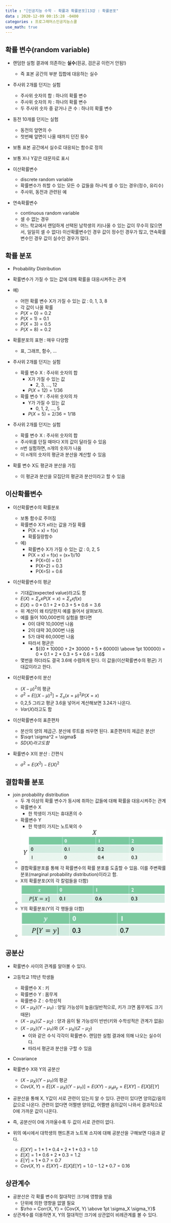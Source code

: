 ```yaml
---
title : "[인공지능 수학 - 확률과 확률분포]13강 : 확률분포"
data : 2020-12-09 00:15:28 -0400
categories : 프로그래머스인공지능스쿨
use_math: true
---
```

## 확률 변수(random variable)
- 랜덤한 실험 결과에 의존하는 **실수**(흰공, 검은공 이런거 안됨!)
    - 즉 표본 공간의 부분 집합에 대응하는 실수
- 주사위 2개를 던지는 실험
    - 주사위 숫자의 합 : 하나의 확률 변수
    - 주사위 숫자의 차 : 하나의 확률 변수
    - 두 주사위 숫자 중 같거나 큰 수 : 하나의 확률 변수
- 동전 10개를 던지는 실험
    - 동전의 앞면의 수
    - 첫번째 앞면이 나올 때까지 던진 횟수
- 보통 표본 공간에서 실수로 대응되는 함수로 정의
- 보통 X나 Y같은 대문자로 표시
  
- 이산확률변수
    - discrete random variable
    - 확률변수가 취할 수 있는 모든 수 값들을 하나씩 셀 수 있는 경우(정수, 유리수)
    - 주사위, 동전과 관련된 예
- 연속확률변수
    - continuous random variable
    - 셀 수 없는 경우
    - 어느 학교에서 랜덤하게 선택된 남학생의 키(나올 수 있는 값이 무수히 많으면서, 일일히 셀 수 없다)
이산확률변수인 경우 값이 정수인 경우가 많고, 연속확률변수인 경우 값이 실수인 경우가 많다.  
  
## 확률 분포
- Probability Distribution
- 확률변수가 가질 수 있는 값에 대해 확률을 대응시켜주는 관계
- 예)
    - 어떤 확률 변수 X가 가질 수 있는 값 : 0, 1, 3, 8
    - 각 값이 나올 확률
    - $P(X = 0) = 0.2$
    - $P(X = 1) = 0.1$
    - $P(X = 3) = 0.5$
    - $P(X = 8) = 0.2$
  
- 확률분포의 표현 : 매우 다양함
    - 표, 그래프, 함수, ...
  
- 주사위 2개를 던지는 실험
    - 확률 변수 X : 주사위 숫자의 합
        - X가 가질 수 있는 값  
            - 2, 3, ..., 12
        - $P(X = 12) = 1/36$
    - 확률 변수 Y : 주사위 숫자의 차
        - Y가 가질 수 있는 값
            - 0, 1, 2, ..., 5
        - $P(X = 5) = 2/36 = 1/18$
  
- 주사위 2개를 던지는 실험
    - 확률 변수 X : 주사위 숫자의 합
    - 주사위를 던질 때마다 X의 값이 달라질 수 있음
    - n번 실험하면, n개의 숫자가 나옴
    - 이 n개의 숫자의 평균과 분산을 계산할 수 있음
- 확률 변수 X도 평균과 분산을 가짐
    - 이 평균과 분산을 모집단의 평균과 분산이라고 할 수 있음
  
## 이산확률변수
- 이산확률변수의 확률분포
    - 보통 함수로 주어짐
    - 확률변수 X가 x라는 값을 가질 확률
        - P(X = x) = f(x)
        - 확률질량함수
    - 예)
        - 확률변수 X가 가질 수 있는 값 : 0, 2, 5
        - P(X = x) = f(x) = (x+1)/10
            - P(X=0) = 0.1
            - P(X=2) = 0.3
            - P(X=5) = 0.6
  
- 이산확률변수의 평균
    - 기대값(expected value)라고도 함
    - $E(X) = \Sigma_x xP(X = x) = \Sigma_x xf(x)$
    - $E(X) = 0 * 0.1 + 2 * 0.3 + 5 * 0.6 = 3.6$
    - 위 계산이 왜 타당한지 예를 들어서 살펴보자.
    - 예를 들어 100,000번의 실험을 했다면
        - 0이 대략 10,000번 나옴
        - 2이 대략 30,000번 나옴
        - 5가 대략 60,000번 나옴
        - 따라서 평균은
            - ${(0 * 10000 + 2* 30000 + 5 * 60000) \above 1pt 100000} = 0 * 0.1 + 2 * 0.3 + 5 * 0.6 = 3.6$
    - 몇번을 하더라도 결국 3.6에 수렴하게 된다. 이 값을(이산확률변수의 평균) 기대값이라고 한다.
  
- 이산확률변수의 분산
    - $(X - \mu)^2$의 평균
    - $\sigma^2 = E[(X - \mu)^2] = \Sigma_x(x = \mu)^2 P(X = x)$
    - 0,2,5 그리고 평균 3.6을 넣어서 계산해보면 3.24가 나온다.
    - $Var(X)$라고도 함
  
- 이산확률변수의 표준편차
    - 분산의 양의 제곱근. 분산에 루트를 씌우면 된다. 표준편차의 제곱은 분산!
    - $\sqrt \sigma^2 = \sigma$
    - $SD(X)라고도 함$
  
- 확률변수 X의 분산 : 간편식
    - $\sigma^2 = E(X^2) - {E(X)}^2$
  
## 결합확률 분포
- join probability distribution
    - 두 개 이상의 확률 변수가 동시에 취하는 값들에 대해 확률을 대응시켜주는 관계
    - 확률변수 X
        - 한 학생이 가지는 휴대폰의 수
    - 확률변수 Y
        - 한 학생이 가지는 노트북의 수
    - ![Alt Text](/assets/images/20201209/41.png)  
    - 결합확률분포를 통해 각 확률변수의 확률 분포를 도출할 수 있음. 이를 주변확률분포(marginal probability distribution)이라고 함.
    - X의 확률분포(X의 각 칼럼들을 더함)
    - ![Alt Text](/assets/images/20201209/42.png)  
    - Y의 확률분포(Y의 각 행들을 더함)
    - ![Alt Text](/assets/images/20201209/43.png)  
  
## 공분산
- 확률변수 사이의 관계를 알아볼 수 있다.
- 고등학교 1학년 학생들
    - 확률변수 X : 키
    - 확률변수 Y : 몸무게
    - 확률변수 Z : 수학성적
    - $(X - \mu_X)(Y - \mu_Y)$ : 양일 가능성이 높음(일반적으로, 키가 크면 몸무게도 크기 때문)
    - $(X - \mu_X)(Z - \mu_Z)$ : 양과 음이 될 가능성이 반반(키와 수학성적은 관계가 없음)
    - $(X - \mu_X)(Y - \mu_Y)$와 $(X - \mu_X)(Z - \mu_Z)$
        - 이와 같은 수식 각각이 확률변수. 랜덤한 실험 결과에 의해 나오는 실수이다.
        - 따라서 평균과 분산을 구할 수 있음
  
- Covariance
- 확률변수 X와 Y의 공분산
    - $(X - \mu_X)(Y - \mu_Y)$의 평균
    - $Cov(X, Y) = E[(X - \mu_X)(Y - \mu_Y)] = E(XY) - \mu_x \mu_y = E[XY] - E[X]E[Y]$
- 공분산을 통해 X, Y값이 서로 관련이 있는지 알 수 있다. 관련이 있다면 양의값/음의값으로 나온다. 관련이 없다면 어쩔땐 양의값, 어쩔땐 음의값이 나와서 결과적으로 0에 가까운 값이 나온다.
- 즉, 공분산이 0에 가까울수록 두 값이 서로 관련이 없다.
  
- 위의 예시에서 대학생의 핸드폰과 노트북 소지에 대해 공분산을 구해보면 다음과 같다.
    - $E[XY] = 1 * 1 * 0.4 + 2 * 1 * 0.3 = 1.0$
    - $E[X] = 1 * 0.6 + 2 * 0.3 = 1.2$
    - $E[Y] = 1  * 0.7 = 0.7$
    - $Cov(X, Y) = E[XY] - E[X]E[Y] = 1.0 - 1.2 * 0.7 = 0.16$
  
## 상관계수
- 공분산은 각 확률 변수의 절대적인 크기에 영향을 받음
    - 단위에 의한 영향을 없앨 필요
    - $\rho = Corr(X, Y) = {Cov(X, Y) \above 1pt \sigma_X \sigma_Y}$
- 상관계수를 이용하면 X, Y의 절대적인 크기에 상관없이 비례관계를 볼 수 있다.
